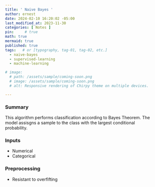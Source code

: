 ```yaml
---
title: ' Naive Bayes '
author: ernest
date: 2024-02-10 16:20:02 -05:00
last_modified_at: 2023-11-30
categories: [ Notes ]
pin:     # true
math: true
mermaid: true
published: true
tags:   # or [typography, tag-01, tag-02, etc.]
  - naive-bayes
  - supervised-learning
  - machine-learning

# image: 
  # path: /assets/sample/coming-soon.png
  # image: /assets/sample/coming-soon.png
  # alt: Responsive rendering of Chirpy theme on multiple devices.

---
```




### Summary

  This algorithm performs classification according to Bayes Theorem. The model assisgns a sample to the class with the largest conditional probability.



### Inputs

  - Numerical
  - Categorical

### Preprocessing

  - Resistant to overfifting
  






